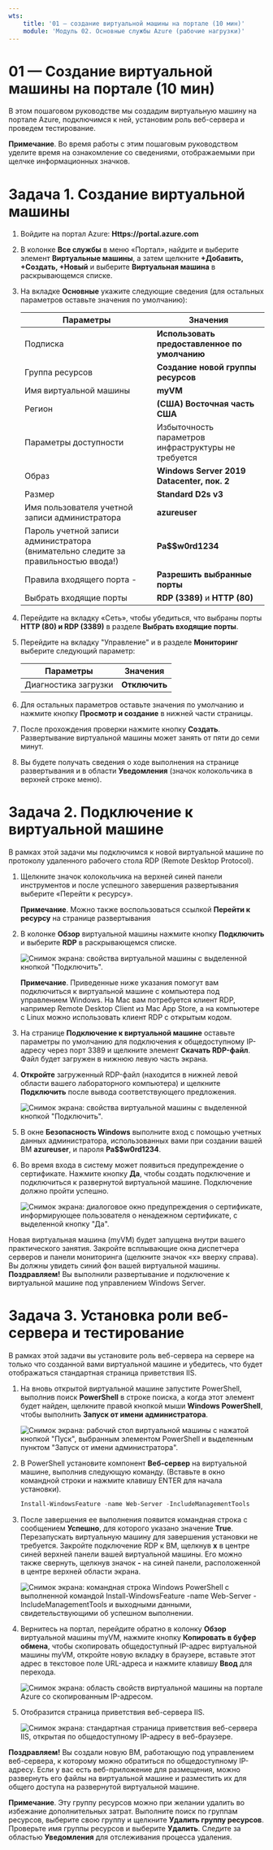```yaml
---
wts:
    title: '01 — создание виртуальной машины на портале (10 мин)'
    module: 'Модуль 02. Основные службы Azure (рабочие нагрузки)'
---
```

# 01 — Создание виртуальной машины на портале (10 мин)

В этом пошаговом руководстве мы создадим виртуальную машину на портале Azure, подключимся к ней, установим роль веб-сервера и проведем тестирование. 

**Примечание**. Во время работы с этим пошаговым руководством уделите время на ознакомление со сведениями, отображаемыми при щелчке информационных значков. 

# Задача 1. Создание виртуальной машины 
1. Войдите на портал Azure: **Https://portal.azure.com**

3. В колонке **Все службы** в меню «Портал», найдите и выберите элемент **Виртуальные машины**, а затем щелкните **+Добавить, +Создать, +Новый** и выберите **Виртуальная машина** в раскрывающемся списке.

4. На вкладке **Основные** укажите следующие сведения (для остальных параметров оставьте значения по умолчанию):

    | Параметры | Значения |
    |  -- | -- |
    | Подписка | **Использовать предоставленное по умолчанию** |
    | Группа ресурсов | **Создание новой группы ресурсов** |
    | Имя виртуальной машины | **myVM** |
    | Регион | **(США) Восточная часть США**|
    | Параметры доступности | Избыточность параметров инфраструктуры не требуется|
    | Образ | **Windows Server 2019 Datacenter, пок. 2**|
    | Размер | **Standard D2s v3**|
    | Имя пользователя учетной записи администратора | **azureuser** |
    | Пароль учетной записи администратора (внимательно следите за правильностью ввода!) | **Pa$$w0rd1234**|
    | Правила входящего порта - | **Разрешить выбранные порты**|
    | Выбрать входящие порты | **RDP (3389)** и **HTTP (80)**| 

5. Перейдите на вкладку «Сеть», чтобы убедиться, что выбраны порты **HTTP (80) и RDP (3389)** в разделе **Выбрать входящие порты**.

6. Перейдите на вкладку "Управление" и в разделе **Мониторинг** выберите следующий параметр:

    | Параметры | Значения |
    | -- | -- |
    | Диагностика загрузки | **Отключить**|

7. Для остальных параметров оставьте значения по умолчанию и нажмите кнопку **Просмотр и создание** в нижней части страницы.

8. После прохождения проверки нажмите кнопку **Создать**. Развертывание виртуальной машины может занять от пяти до семи минут.

9. Вы будете получать сведения о ходе выполнения на странице развертывания и в области **Уведомления** (значок колокольчика в верхней строке меню).

# Задача 2. Подключение к виртуальной машине

В рамках этой задачи мы подключимся к новой виртуальной машине по протоколу удаленного рабочего стола RDP (Remote Desktop Protocol). 

1. Щелкните значок колокольчика на верхней синей панели инструментов и после успешного завершения развертывания выберите «Перейти к ресурсу». 

    **Примечание**. Можно также воспользоваться ссылкой **Перейти к ресурсу** на странице развертывания 

2. В колонке **Обзор** виртуальной машины нажмите кнопку **Подключить** и выберите **RDP** в раскрывающемся списке.

    ![Снимок экрана: свойства виртуальной машины с выделенной кнопкой "Подключить".](../images/0101.png)

    **Примечание**. Приведенные ниже указания помогут вам подключиться к виртуальной машине с компьютера под управлением Windows. На Mac вам потребуется клиент RDP, например Remote Desktop Client из Mac App Store, а на компьютере с Linux можно использовать клиент RDP с открытым кодом.

2. На странице **Подключение к виртуальной машине** оставьте параметры по умолчанию для подключения к общедоступному IP-адресу через порт 3389 и щелкните элемент **Скачать RDP-файл**. Файл будет загружен в нижнюю левую часть экрана.

3. **Откройте** загруженный RDP-файл (находится в нижней левой области вашего лабораторного компьютера) и щелкните **Подключить** после вывода соответствующего предложения. 

    ![Снимок экрана: свойства виртуальной машины с выделенной кнопкой "Подключить". ](../images/0102.png)

4. В окне **Безопасность Windows** выполните вход с помощью учетных данных администратора, использованных вами при создании вашей ВМ **azureuser**, и пароля **Pa$$w0rd1234**. 

5. Во время входа в систему может появиться предупреждение о сертификате. Нажмите кнопку **Да**, чтобы создать подключение и подключиться к развернутой виртуальной машине. Подключение должно пройти успешно.

    ![Снимок экрана: диалоговое окно предупреждения о сертификате, информирующее пользователя о ненадежном сертификате, с выделенной кнопку "Да". ](../images/0104.png)

Новая виртуальная машина (myVM) будет запущена внутри вашего практического занятия. Закройте всплывающие окна диспетчера серверов и панели мониторинга (щелкните значок «x» вверху справа). Вы должны увидеть синий фон вашей виртуальной машины. **Поздравляем!** Вы выполнили развертывание и подключение к виртуальной машине под управлением Windows Server. 

# Задача 3. Установка роли веб-сервера и тестирование

В рамках этой задачи вы установите роль веб-сервера на сервере на только что созданной вами виртуальной машине и убедитесь, что будет отображаться стандартная страница приветствия IIS. 

1. На вновь открытой виртуальной машине запустите PowerShell, выполнив поиск **PowerShell** в строке поиска, а когда этот элемент будет найден, щелкните правой кнопкой мыши **Windows PowerShell**, чтобы выполнить **Запуск от имени администратора**.

    ![Снимок экрана: рабочий стол виртуальной машины с нажатой кнопкой "Пуск", выбранным элементом PowerShell и выделенным пунктом "Запуск от имени администратора".](../images/0105.png)

2. В PowerShell установите компонент **Веб-сервер** на виртуальной машине, выполнив следующую команду. (Вставьте в окно командной строки и нажмите клавишу ENTER для начала установки).

    ```PowerShell
    Install-WindowsFeature -name Web-Server -IncludeManagementTools
    ```
  
3. После завершения ее выполнения появится командная строка с сообщением **Успешно**, для которого указано значение **True**. Перезапускать виртуальную машину для завершения установки не требуется. Закройте подключение RDP к ВМ, щелкнув **x** в центре синей верхней панели вашей виртуальной машины. Его можно также свернуть, щелкнув значок **-** на синей панели, расположенной в центре верхней области экрана.

    ![Снимок экрана: командная строка Windows PowerShell с выполненной командой Install-WindowsFeature -name Web-Server -IncludeManagementTools и выходными данными, свидетельствующими об успешном выполнении.](../images/0106.png)

4. Вернитесь на портал, перейдите обратно в колонку **Обзор** виртуальной машины myVM, нажмите кнопку **Копировать в буфер обмена**, чтобы скопировать общедоступный IP-адрес виртуальной машины myVM, откройте новую вкладку в браузере, вставьте этот адрес в текстовое поле URL-адреса и нажмите клавишу **Ввод** для перехода.

    ![Снимок экрана: область свойств виртуальной машины на портале Azure со скопированным IP-адресом.](../images/0107.png)

5. Отобразится страница приветствия веб-сервера IIS.

    ![Снимок экрана: стандартная страница приветствия веб-сервера IIS, открытая по общедоступному IP-адресу в веб-браузере.](../images/0108.png)

**Поздравляем!** Вы создали новую ВМ, работающую под управлением веб-сервера, к которому можно обратиться по общедоступному IP-адресу. Если у вас есть веб-приложение для размещения, можно развернуть его файлы на виртуальной машине и разместить их для общего доступа на развернутой виртуальной машине.


**Примечание**. Эту группу ресурсов можно при желании удалить во избежание дополнительных затрат. Выполните поиск по группам ресурсов, выберите свою группу и щелкните **Удалить группу ресурсов**. Проверьте имя группы ресурсов и выберите **Удалить**. Следите за областью **Уведомления** для отслеживания процесса удаления.
